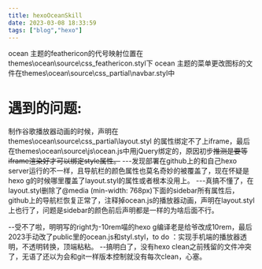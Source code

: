 ```yaml
---
title: hexoOceanSkill
date: 2023-03-08 18:33:59
tags: ["blog","hexo"]
---
```

ocean 主题的feathericon的代号映射位置在themes\ocean\source\css\_feathericon.styl下
ocean 主题的菜单更改图标的文件在themes\ocean\source\css\_partial\navbar.styl中
# 遇到的问题:
制作谷歌播放器动画的时候，声明在themes\ocean\source\css\_partial\layout.styl 的属性绑定不了上iframe，最后在themes\ocean\source\js\ocean.js中用jQuery绑定的，原因初步~~推测是要等iframe渲染好才可以绑定style属性。~~
---发现部署在github上的和自己hexo server运行的不一样，且导航栏的颜色属性也莫名奇妙的被覆盖了，现在怀疑是hexo g的时候哪里覆盖了layout.styl的属性或者根本没用上。
---真搞不懂了，在layout.styl删除了@media (min-width: 768px)下面的sidebar所有属性后，github上的导航栏恢复正常了，注释掉ocean.js的播放器动画，声明在layout.styl上也行了，问题是sidebar的颜色前后声明都是一样的为啥后面不行。
<!-- more -->
--受不了啦，明明写的right为-10rem喵的hexo g编译老是给爷改成10rem，最后2023手动改了public里的ocean.js和styl.styl，to do ：实现手机端的播放器透明，不透明转换，顶端粘粘。
--搞明白了，没有hexo clean之前残留的文件冲突了，无语了还以为会和git一样版本控制就没有每次clean，心塞。